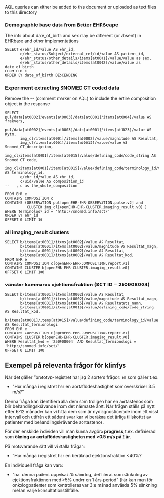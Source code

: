 AQL queries can either be added to this document or uploaded as text files to this directory

### Demographic base data from Better EHRScape
The info about date_of_birth and sex may be different (or absent) in EHRbase and other implementations
```
SELECT e/ehr_id/value AS ehr_id,
       e/ehr_status/Subject/external_ref/id/value AS patient_id,
       e/ehr_status/other_details/items[at0001]/value/value as sex,
       e/ehr_status/other_details/items[at0002]/value/value as date_of_birth
FROM EHR e
ORDER BY date_of_birth DESCENDING
```

### Experiment extracting SNOMED CT coded data

Remove the -- (comment marker on AQL) to include the entire composition object in the response

```
SELECT pul/data[at0002]/events[at0003]/data[at0001]/items[at0004]/value AS frekvens,
       pul/data[at0002]/events[at0003]/data[at0001]/items[at1023]/value AS Rytm,
       img_cl/items[at0001]/items[at0002]/value/magnitude AS Resultat,
       img_cl/items[at0001]/items[at0015]/value/value AS Snomed_CT_description,
       img_cl/items[at0001]/items[at0015]/value/defining_code/code_string AS Snomed_CT_code,
       img_cl/items[at0001]/items[at0015]/value/defining_code/terminology_id/value AS terminology_id,
       e/ehr_id/value AS ehr_id,
       c/uid/value AS composition_id
--   , c as the_whole_composition
      
FROM EHR e
CONTAINS COMPOSITION c 
CONTAINS (OBSERVATION pul[openEHR-EHR-OBSERVATION.pulse.v2] and 
          CLUSTER img_cl[openEHR-EHR-CLUSTER.imaging_result.v0] ) 
WHERE terminology_id = 'http://snomed.info/sct/'
ORDER BY ehr_id
OFFSET 0 LIMIT 10
```

### all imaging_result clusters

```
SELECT b/items[at0001]/items[at0002]/value AS Resultat,
       b/items[at0001]/items[at0002]/value/magnitude AS Resultat_magn,
       b/items[at0001]/items[at0002]/value AS Resultat,
       b/items[at0001]/items[at0002]/value AS Resultat_kod,
FROM EHR e
CONTAINS COMPOSITION c[openEHR-EHR-COMPOSITION.report.v1] 
CONTAINS CLUSTER b[openEHR-EHR-CLUSTER.imaging_result.v0] 
OFFSET 0 LIMIT 100
```

### vänster kammares ejektionsfraktion (SCT ID = 250908004)

```
SELECT b/items[at0001]/items[at0002]/value AS Resultat,
       b/items[at0001]/items[at0002]/value/magnitude AS Resultat_magn,
       b/items[at0001]/items[at0015]/value AS Resultatets_namn,
       b/items[at0001]/items[at0015]/value/defining_code/code_string AS Resultat_kod,
       b/items[at0001]/items[at0015]/value/defining_code/terminology_id/value AS Resultat_termionologi
FROM EHR e
CONTAINS COMPOSITION c[openEHR-EHR-COMPOSITION.report.v1] 
CONTAINS CLUSTER b[openEHR-EHR-CLUSTER.imaging_result.v0] 
WHERE Resultat_kod = '250908004' AND Resultat_termionologi = 'http://snomed.info/sct/'
OFFSET 0 LIMIT 100
```

## Exempel på relevanta frågor för klinfys

När det gäller ”prototyp-registret har jag 2 sorters frågor: en som gäller t.ex. 
* "Hur många i registret har en aortaflödeshastighet som överskrider 3.5 m/s?” 
 
Denna fråga kan identifiera alla dem som troligen har en aortastenos som blir behandlingskrävande inom det närmaste året. När frågan ställs på nytt efter 6-12 månader kan vi hitta dem som är nydiagnosticerade inom ett visst intervall och utifrån ett sådant svar kan vi beräkna det årliga tillskottet av patienter med behandlingskrävande aortastenos.

För den enskilde individen vill man kunna avgöra **progress**, t.ex. definierad som **ökning av aortaflödeshastigheten med >0.5 m/s på 2 år**.

På motsvarande sätt vill vi ställa frågan: 
* ”Hur många i registret har en beräknad ejektionsfraktion <40%?

En individuell fråga kan vara: 
* "har denna patient uppvisat försämring, definierat som sänkning av ejektionsfraktionen med >5% under en 1 års-period"
(här kan man för onkologpatienter som kontrolleras var 3:e månad använda 5% sänkning mellan varje konsultationstillfälle.

